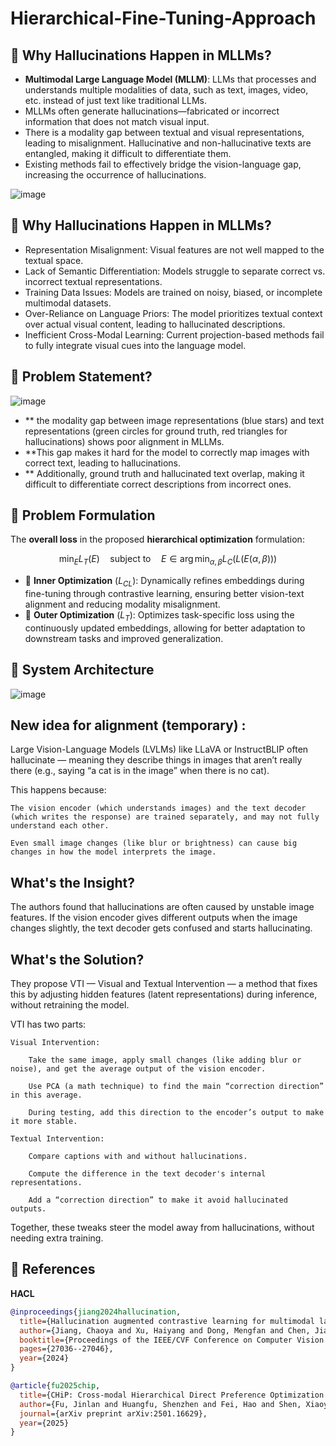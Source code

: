# Hierarchical-Fine-Tuning-Approach
## 🔴 Why Hallucinations Happen in MLLMs?
- **Multimodal Large Language Model (MLLM)**: LLMs that processes and understands multiple
modalities of data, such as text, images, video, etc. instead of just text like traditional LLMs.
- MLLMs often generate hallucinations—fabricated or incorrect information that does not
match visual input.
- There is a modality gap between textual and visual representations, leading to misalignment.
Hallucinative and non-hallucinative texts are entangled, making it difficult to differentiate
them.
- Existing methods fail to effectively bridge the vision-language gap, increasing the
occurrence of hallucinations.


![image](https://github.com/user-attachments/assets/2a0d2fe4-48c5-4bc9-988c-f3b2c1402b25)

## 🔴 Why Hallucinations Happen in MLLMs?
- Representation Misalignment: Visual features are not well mapped to the textual space.
- Lack of Semantic Differentiation: Models struggle to separate correct vs. incorrect textual
representations.
- Training Data Issues: Models are trained on noisy, biased, or incomplete multimodal
datasets.
- Over-Reliance on Language Priors: The model prioritizes textual context over actual visual
content, leading to hallucinated descriptions.
- Inefficient Cross-Modal Learning: Current projection-based methods fail to fully integrate
visual cues into the language model.
## 🔴 Problem Statement?

![image](https://github.com/user-attachments/assets/b111a550-c3ca-43e5-9da4-d4ad09f1f877)


- ** the modality gap between
image representations (blue stars) and text
representations (green circles for ground
truth, red triangles for hallucinations) shows
poor alignment in MLLMs.
- **This gap makes it hard for the model to
correctly map images with correct text,
leading to hallucinations.
- ** Additionally, ground truth and hallucinated
text overlap, making it difficult to
differentiate correct descriptions from
incorrect ones.

## 🔴 Problem Formulation

The **overall loss** in the proposed **hierarchical optimization** formulation:

$$
\min_E L_T(E) \quad \text{subject to} \quad E \in \arg\min_{\alpha, \beta} L_C(L(E(\alpha, \beta)))
$$

- 🔹 **Inner Optimization** (_L<sub>CL</sub>_): Dynamically refines embeddings during fine-tuning through contrastive learning, ensuring better vision-text alignment and reducing modality misalignment.
- 🔹 **Outer Optimization** (_L<sub>T</sub>_): Optimizes task-specific loss using the continuously updated embeddings, allowing for better adaptation to downstream tasks and improved generalization.

## 🔴 System Architecture

![image](https://github.com/user-attachments/assets/d8373b50-bbaa-4997-83d0-142bea636f2c)




## New idea for  alignment (temporary) :
Large Vision-Language Models (LVLMs) like LLaVA or InstructBLIP often hallucinate — meaning they describe things in images that aren’t really there (e.g., saying “a cat is in the image” when there is no cat).

This happens because:

    The vision encoder (which understands images) and the text decoder (which writes the response) are trained separately, and may not fully understand each other.

    Even small image changes (like blur or brightness) can cause big changes in how the model interprets the image.

## What's the Insight?

The authors found that hallucinations are often caused by unstable image features. If the vision encoder gives different outputs when the image changes slightly, the text decoder gets confused and starts hallucinating.
## What's the Solution?

They propose VTI — Visual and Textual Intervention — a method that fixes this by adjusting hidden features (latent representations) during inference, without retraining the model.

VTI has two parts:

    Visual Intervention:

        Take the same image, apply small changes (like adding blur or noise), and get the average output of the vision encoder.

        Use PCA (a math technique) to find the main “correction direction” in this average.

        During testing, add this direction to the encoder’s output to make it more stable.

    Textual Intervention:

        Compare captions with and without hallucinations.

        Compute the difference in the text decoder's internal representations.

        Add a “correction direction” to make it avoid hallucinated outputs.

Together, these tweaks steer the model away from hallucinations, without needing extra training.







## 🔴 References

**HACL**  
```bibtex
@inproceedings{jiang2024hallucination,
  title={Hallucination augmented contrastive learning for multimodal large language model},
  author={Jiang, Chaoya and Xu, Haiyang and Dong, Mengfan and Chen, Jiaxing and Ye, Wei and Yan, Ming and Ye, Qinghao and Zhang, Ji and Huang, Fei and Zhang, Shikun},
  booktitle={Proceedings of the IEEE/CVF Conference on Computer Vision and Pattern Recognition},
  pages={27036--27046},
  year={2024}
}

@article{fu2025chip,
  title={CHiP: Cross-modal Hierarchical Direct Preference Optimization for Multimodal LLMs},
  author={Fu, Jinlan and Huangfu, Shenzhen and Fei, Hao and Shen, Xiaoyu and Hooi, Bryan and Qiu, Xipeng and Ng, See-Kiong},
  journal={arXiv preprint arXiv:2501.16629},
  year={2025}
}



